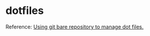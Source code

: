 # dotfiles
Reference: [Using git bare repository to manage dot files.](https://www.youtube.com/watch?v=tBoLDpTWVOM)
